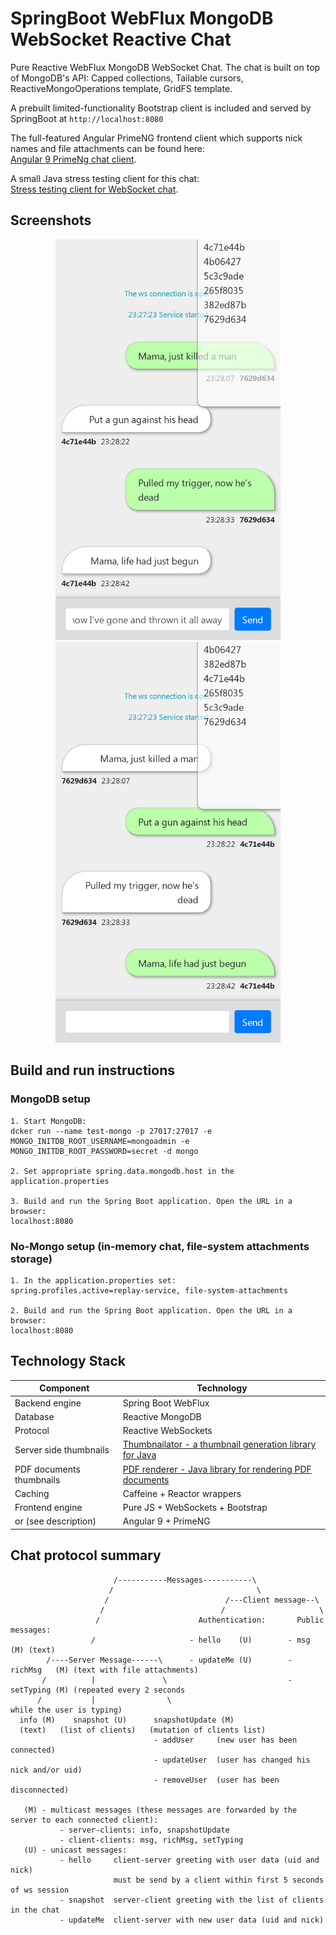 # SpringBoot WebFlux MongoDB WebSocket Reactive Chat

Pure Reactive WebFlux MongoDB WebSocket Chat. The chat is built on top of MongoDB's API: Capped collections, Tailable cursors, ReactiveMongoOperations template, GridFS template.

A prebuilt limited-functionality Bootstrap client is included and served by SpringBoot at `http://localhost:8080`

The full-featured Angular PrimeNG frontend client which supports nick names and file attachments can be found here:
<br>
[Angular 9 PrimeNg chat client](https://github.com/alexshavlovsky/primeng-chat-client.git).

A small Java stress testing client for this chat:
<br>
[Stress testing client for WebSocket chat](https://github.com/alexshavlovsky/ws-chat-test-java-client).

## Screenshots

<p align="center">
  <img src="screenshots/1_client_1.png?raw=true" width="360"/>
  <img src="screenshots/2_client_2.png?raw=true" width="360"/>  
</p>

## Build and run instructions

### MongoDB setup
```
1. Start MongoDB:
dcker run --name test-mongo -p 27017:27017 -e MONGO_INITDB_ROOT_USERNAME=mongoadmin -e MONGO_INITDB_ROOT_PASSWORD=secret -d mongo

2. Set appropriate spring.data.mongodb.host in the application.properties

3. Build and run the Spring Boot application. Open the URL in a browser:
localhost:8080
```
### No-Mongo setup (in-memory chat, file-system attachments storage)
```
1. In the application.properties set:
spring.profiles.active=replay-service, file-system-attachments
 
2. Build and run the Spring Boot application. Open the URL in a browser:
localhost:8080
```
## Technology Stack

Component                      | Technology
---                            | ---
Backend engine                 | Spring Boot WebFlux
Database                       | Reactive MongoDB
Protocol                       | Reactive WebSockets
Server side thumbnails         | [Thumbnailator - a thumbnail generation library for Java](https://github.com/coobird/thumbnailator)
PDF documents thumbnails       | [PDF renderer - Java library for rendering PDF documents](https://github.com/katjas/PDFrenderer)
Caching                        | Caffeine + Reactor wrappers 
Frontend engine                | Pure JS + WebSockets + Bootstrap
or (see description)           | Angular 9 + PrimeNG

## Chat protocol summary
```
                       /-----------Messages-----------\
                      /                                \
                     /                          /---Client message--\
                    /                          /                     \
                   /                      Authentication:       Public messages:
                  /                     - hello    (U)        - msg       (M) (text)
        /----Server Message------\      - updateMe (U)        - richMsg   (M) (text with file attachments)
       /          |               \                           - setTyping (M) (repeated every 2 seconds
      /           |                \                                           while the user is typing)
  info (M)    snapshot (U)      snapshotUpdate (M)
  (text)   (list of clients)   (mutation of clients list)
                                - addUser     (new user has been connected)
                                - updateUser  (user has changed his nick and/or uid)
                                - removeUser  (user has been disconnected)

   (M) - multicast messages (these messages are forwarded by the server to each connected client):
           - server-clients: info, snapshotUpdate
           - client-clients: msg, richMsg, setTyping
   (U) - unicast messages:
           - hello     client-server greeting with user data (uid and nick)
                       must be send by a client within first 5 seconds of ws session
           - snapshot  server-client greeting with the list of clients in the chat
           - updateMe  client-server with new user data (uid and nick)
```
